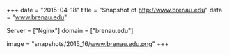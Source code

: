
+++
date = "2015-04-18"
title = "Snapshot of http://www.brenau.edu"
data = "www.brenau.edu"

Server = ["Nginx"]
domain = ["brenau.edu"]

  image = "snapshots/2015_16/www.brenau.edu.png"
+++
#
